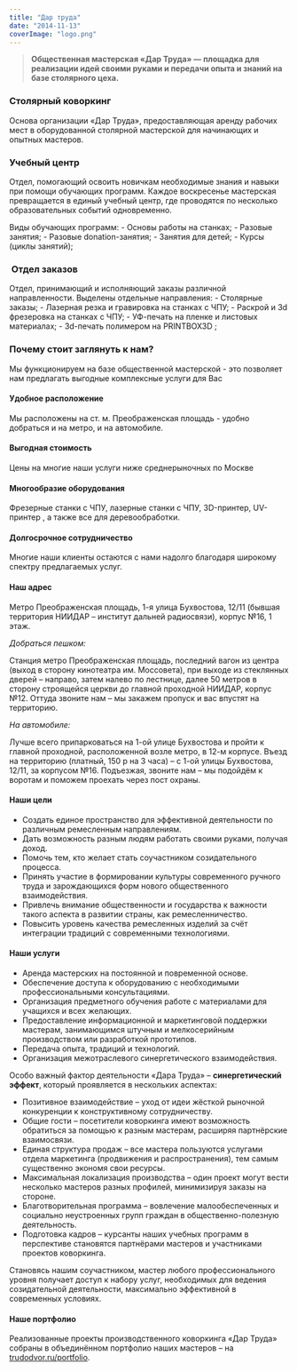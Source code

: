 ```yaml
---
title: "Дар труда"
date: "2014-11-13"
coverImage: "logo.png"
---
```


> **Общественная мастерская «Дар Труда» — площадка для реализации идей своими руками и передачи опыта и знаний на базе столярного цеха.**

### Столярный коворкинг

Основа организации «Дар Труда», предоставляющая аренду рабочих мест в оборудованной столярной мастерской для начинающих и опытных мастеров.

### Учебный центр

Отдел, помогающий освоить новичкам необходимые знания и навыки при помощи обучающих программ. Каждое воскресенье мастерская превращается в единый учебный центр, где проводятся по несколько образовательных событий одновременно.

Виды обучающих программ: - Основы работы на станках; - Разовые занятия; - Разовые donation-занятия; - Занятия для детей; - Курсы (циклы занятий);

###  Отдел заказов

Отдел, принимающий и исполняющий заказы различной направленности. Выделены отдельные направления: - Столярные заказы; - Лазерная резка и гравировка на станках с ЧПУ; - Раскрой и 3d фрезеровка на станках с ЧПУ; - УФ-печать на пленке и листовых материалах; - 3d-печать полимером на PRINTBOX3D ;

### Почему стоит заглянуть к нам?

Мы функционируем на базе общественной мастерской - это позволяет нам предлагать выгодные комплексные услуги для Вас

#### Удобное расположение

Мы расположены на ст. м. Преображенская площадь - удобно добраться и на метро, и на автомобиле.

#### Выгодная стоимость

Цены на многие наши услуги ниже среднерыночных по Москве

#### Многообразие оборудования

Фрезерные станки с ЧПУ, лазерные станки с ЧПУ, 3D-принтер, UV-принтер , а также все для деревообработки.

#### Долгосрочное сотрудничество

Многие наши клиенты остаются с нами надолго благодаря широкому спектру предлагаемых услуг.

#### **Наш адрес**

Метро Преображенская площадь, 1-я улица Бухвостова, 12/11 (бывшая территория НИИДАР – институт дальней радиосвязи), корпус №16, 1 этаж.

_Добраться пешком:_

Станция метро Преображенская площадь, последний вагон из центра (выход в сторону кинотеатра им. Моссовета), при выходе из стеклянных дверей – направо, затем налево по лестнице, далее 50 метров в сторону строящейся церкви до главной проходной НИИДАР, корпус №12. Оттуда звоните нам – мы закажем пропуск и вас впустят на территорию.

_На автомобиле:_

Лучше всего припарковаться на 1-ой улице Бухвостова и пройти к главной проходной, расположенной возле метро, в 12-м корпусе. Въезд на территорию (платный, 150 р на 3 часа) – с 1-ой улицы Бухвостова, 12/11, за корпусом №16. Подъезжая, звоните нам – мы подойдём к воротам и поможем проехать через пост охраны.

#### **Наши цели**

- Создать единое пространство для эффективной деятельности по различным ремесленным направлениям.
- Дать возможность разным людям работать своими руками, получая доход.
- Помочь тем, кто желает стать соучастником созидательного процесса.
- Принять участие в формировании культуры современного ручного труда и зарождающихся форм нового общественного взаимодействия.
- Привлечь внимание общественности и государства к важности такого аспекта в развитии страны, как ремесленничество.
- Повысить уровень качества ремесленных изделий за счёт интеграции традиций с современными технологиями.

#### **Наши услуги**

- Аренда мастерских на постоянной и повременной основе.
- Обеспечение доступа к оборудованию с необходимыми профессиональными консультациями.
- Организация предметного обучения работе с материалами для учащихся и всех желающих.
- Предоставление информационной и маркетинговой поддержки мастерам, занимающимся штучным и мелкосерийным производством или разработкой прототипов.
- Передача опыта, традиций и технологий.
- Организация межотраслевого синергетического взаимодействия.

Особо важный фактор деятельности «Дара Труда» – **синергетический эффект**, который проявляется в нескольких аспектах:

- Позитивное взаимодействие – уход от идеи жёсткой рыночной конкуренции к конструктивному сотрудничеству.
- Общие гости – посетители коворкинга имеют возможность обратиться за помощью к разным мастерам, расширяя партнёрские взаимосвязи.
- Единая структура продаж – все мастера пользуются услугами отдела маркетинга (продвижения и распространения), тем самым существенно экономя свои ресурсы.
- Максимальная локализация производства – один проект могут вести несколько мастеров разных профилей, минимизируя заказы на стороне.
- Благотворительная программа – вовлечение малообеспеченных и социально неустроенных групп граждан в общественно-полезную деятельность.
- Подготовка кадров – курсанты наших учебных программ в перспективе становятся партнёрами мастеров и участниками проектов коворкинга.

Становясь нашим соучастником, мастер любого профессионального уровня получает доступ к набору услуг, необходимых для ведения созидательной деятельности, максимально эффективной в современных условиях.

#### **Наше портфолио** 

Реализованные проекты производственного коворкинга «Дар Труда» собраны в объединённом портфолио наших мастеров – на [trudodvor.ru/portfolio](http://trudodvor.ru/portfolio).
